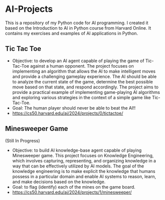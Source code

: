 # AI-Projects
This is a repository of my Python code for AI programming. I created it based on the Introduction to AI in Python course from Harvard Online. It contains my exercises and examples of AI applications in Python. 

## Tic Tac Toe
+ Objective: to develop an AI agent capable of playing the game of Tic-Tac-Toe against a human opponent. The project focuses on implementing an algorithm that allows the AI to make intelligent moves and provide a challenging gameplay experience. The AI should be able to analyze the current state of the game, determine the best possible move based on that state, and respond accordingly. The project aims to provide a practical example of implementing game-playing AI algorithms and exploring various strategies in the context of a simple game like Tic-Tac-Toe.
+ Goal: The human player should never be able to beat the AI!!
+ https://cs50.harvard.edu/ai/2024/projects/0/tictactoe/

## Minesweeper Game
(Still In Progress)
+ Objective: to build AI knowledge-base agent capable of playing Minesweeper game. This project focuses on Knowledge Engineering, which involves capturing, representing, and organizing knowledge in a way that can be effectively utilized by AI models. The goal of the knowledge engineering is to make explicit the knowledge that humans possess in a particular domain and enable AI systems to reason, learn, and make decisions based on the knowledge.
+ Goal: to flag (identify) each of the mines on the game board. 
+ https://cs50.harvard.edu/ai/2024/projects/1/minesweeper/
